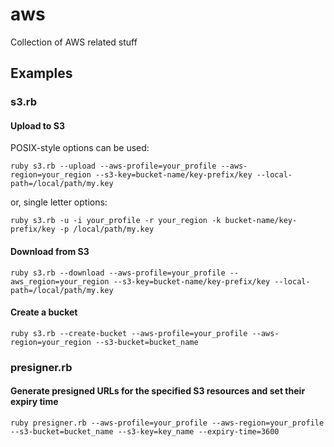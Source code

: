 # aws
Collection of AWS related stuff

## Examples

### s3.rb

#### Upload to S3

POSIX-style options can be used:
```shell
ruby s3.rb --upload --aws-profile=your_profile --aws-region=your_region --s3-key=bucket-name/key-prefix/key --local-path=/local/path/my.key
```
or, single letter options:
```shell
ruby s3.rb -u -i your_profile -r your_region -k bucket-name/key-prefix/key -p /local/path/my.key
```
#### Download from S3

```shell
ruby s3.rb --download --aws-profile=your_profile --aws_region=your_region --s3-key=bucket-name/key-prefix/key --local-path=/local/path/my.key
```
#### Create a bucket

```shell
ruby s3.rb --create-bucket --aws-profile=your_profile --aws-region=your_region --s3-bucket=bucket_name
```
### presigner.rb

#### Generate presigned URLs for the specified S3 resources and set their expiry time
```shell
ruby presigner.rb --aws-profile=your_profile --aws-region=your_profile --s3-bucket=bucket_name --s3-key=key_name --expiry-time=3600
```
